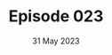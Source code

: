 ---
title: Episode 023
date: 31 May 2023
eptype: full
episode_number: 23

# provide these
alm_description: 

# find these
show_source: Slow Burn
original_title: America's Blackest Child
original_subtitle: How Clarence Thomas went from an aspiring priest to a campus radical.
original_description: "Growing up in Georgia, Clarence Thomas wanted to make his mark. His goal was to become his hometown’s first Black Catholic priest. But in the 1960s, he abandoned that dream. Instead, he embraced campus activism and the teachings of Malcolm X. Season 8 of Slow Burn is produced by Joel Anderson, Sophie Summergrad, Sam Kim, and Sofie Kodner. Josh Levin is the editorial director of Slow Burn. Derek John is Slate’s executive producer of narrative podcasts. Susan Matthews is Slate’s executive editor. Editorial direction by Josh Levin, Derek John, and Joel Meyer. Merritt Jacob is Slate’s senior technical director. Our theme music is composed by Alexis Cuadrado. Artwork by Ivylise Simones. Learn more about your ad choices."
podcast_url: "https://www.podtrac.com/pts/redirect.mp3/pdst.fm/e/verifi.podscribe.com/rss/p/chtbl.com/track/28D492/traffic.megaphone.fm/SLT2512942156.mp3"
audio_type: "audio/mpeg"
duration: 3271
---